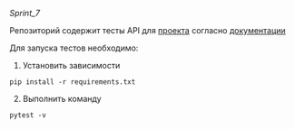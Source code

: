 *Sprint_7*

Репозиторий содержит тесты API для [проекта](https://qa-scooter.praktikum-services.ru/) согласно [документации](https://qa-scooter.praktikum-services.ru/docs/)

Для запуска тестов необходимо:
1. Установить зависимости
```
pip install -r requirements.txt
```
2. Выполнить команду
```
pytest -v
```

